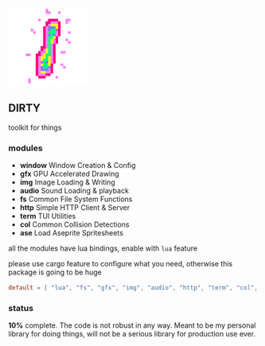 ![icon](icon.png)

## DIRTY
toolkit for things

### modules
- **window** Window Creation & Config
- **gfx** GPU Accelerated Drawing
- **img** Image Loading & Writing
- **audio** Sound Loading & playback
- **fs** Common File System Functions
- **http** Simple HTTP Client & Server
- **term** TUI Utilities
- **col** Common Collision Detections
- **ase** Load Aseprite Spritesheets

all the modules have lua bindings, enable with `lua` feature

please use cargo feature to configure what you need, otherwise this package is going to be huge
```toml
default = [ "lua", "fs", "gfx", "img", "audio", "http", "term", "col", "ase", ]
```

### status
**10%** complete. The code is not robust in any way. Meant to be my personal library for doing things, will not be a serious library for production use ever.

